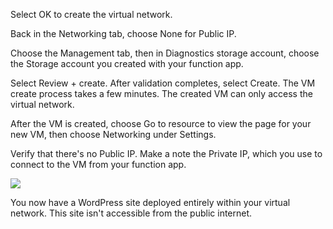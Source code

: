 Select OK to create the virtual network.

Back in the Networking tab, choose None for Public IP.

Choose the Management tab, then in Diagnostics storage account, choose the Storage account you created with your function app.

Select Review + create. After validation completes, select Create. The VM create process takes a few minutes. The created VM can only access the virtual network.

After the VM is created, choose Go to resource to view the page for your new VM, then choose Networking under Settings.

Verify that there's no Public IP. Make a note the Private IP, which you use to connect to the VM from your function app.

![](https://github.com/fenago/katacoda-scenarios/raw/master/azure-functions/azure-functions-virtual-network/steps/5/1.png)

You now have a WordPress site deployed entirely within your virtual network. This site isn't accessible from the public internet.